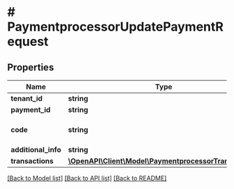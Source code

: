 # # PaymentprocessorUpdatePaymentRequest


## Properties 


Name | Type | Description | Notes
------------ | ------------- | ------------- | -------------
**tenant_id**| **string** |   |
**payment_id**| **string** |   |
**code**| **string** | payment type stripe, paypal..  |
**additional_info**| **string** |   | [optional]
**transactions**| [**\OpenAPI\Client\Model\PaymentprocessorTransaction[]**](PaymentprocessorTransaction.md) |   | [optional]


[[Back to Model list]](../../README.md#models) [[Back to API list]](../../README.md#endpoints) [[Back to README]](../../README.md)

